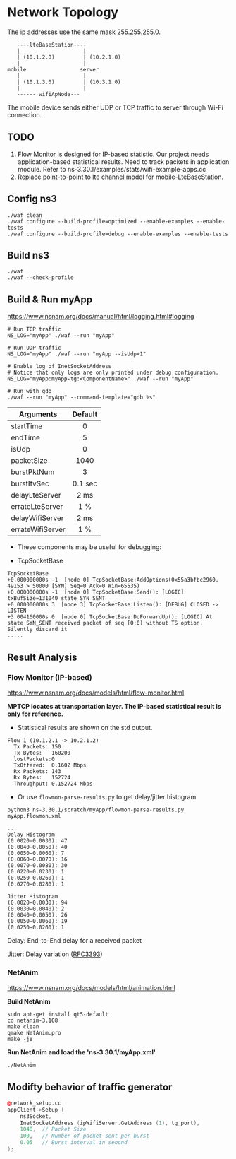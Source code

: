 
# Network Topology
The ip addresses use the same mask 255.255.255.0.
```text
   ----lteBaseStation---- 
   |                    |
   | (10.1.2.0)         | (10.2.1.0)
   |                    |
mobile                 server
   |                    |
   | (10.1.3.0)         | (10.3.1.0)
   |                    |
   ------ wifiApNode---
```

The mobile device sends either UDP or TCP traffic to server through Wi-Fi connection.

## TODO
1. Flow Monitor is designed for IP-based statistic. Our project needs application-based statistical results. Need to track packets in application
module. Refer to ns-3.30.1/examples/stats/wifi-example-apps.cc
2. Replace point-to-point to lte channel model for mobile-LteBaseStation.


## Config ns3
```shell
./waf clean
./waf configure --build-profile=optimized --enable-examples --enable-tests
./waf configure --build-profile=debug --enable-examples --enable-tests
```

## Build ns3
```shell
./waf
./waf --check-profile
```

## Build & Run myApp
https://www.nsnam.org/docs/manual/html/logging.html#logging
```shell
# Run TCP traffic
NS_LOG="myApp" ./waf --run "myApp"

# Run UDP traffic
NS_LOG="myApp" ./waf --run "myApp --isUdp=1"

# Enable log of InetSocketAddress
# Notice that only logs are only printed under debug configuration.
NS_LOG="myApp:myApp-tg:<ComponentName>" ./waf --run "myApp"

# Run with gdb
./waf --run "myApp" --command-template="gdb %s"
```

| Arguments        | Default   | 
| -----------------|:---------:| 
| startTime        | 0         |
| endTime          | 5         |
| isUdp            | 0         | 
| packetSize       | 1040      | 
| burstPktNum      | 3         | 
| burstItvSec      | 0.1 sec   |
| delayLteServer   | 2 ms      |
| errateLteServer  | 1 %       |
| delayWifiServer  | 2 ms      |
| errateWifiServer | 1 %       |


* These components may be useful for debugging:
 - TcpSocketBase
```
TcpSocketBase
+0.000000000s -1  [node 0] TcpSocketBase:AddOptions(0x55a3bfbc2960, 49153 > 50000 [SYN] Seq=0 Ack=0 Win=65535)
+0.000000000s -1  [node 0] TcpSocketBase:Send(): [LOGIC] txBufSize=131040 state SYN_SENT
+0.000000000s 3  [node 3] TcpSocketBase:Listen(): [DEBUG] CLOSED -> LISTEN
+3.004160000s 0  [node 0] TcpSocketBase:DoForwardUp(): [LOGIC] At state SYN_SENT received packet of seq [0:0) without TS option. Silently discard it
.....
```

## Result Analysis
### Flow Monitor (**IP-based**)
https://www.nsnam.org/docs/models/html/flow-monitor.html

**MPTCP locates at transportation layer. The IP-based statistical result is only for reference.**


* Statistical results are shown on the std output. 
```
Flow 1 (10.1.2.1 -> 10.2.1.2)
  Tx Packets: 150
  Tx Bytes:   160200
  lostPackets:0
  TxOffered:  0.1602 Mbps
  Rx Packets: 143
  Rx Bytes:   152724
  Throughput: 0.152724 Mbps
```

* Or use `flowmon-parse-results.py` to get delay/jitter histogram
```shell
python3 ns-3.30.1/scratch/myApp/flowmon-parse-results.py myApp.flowmon.xml

...
Delay Histogram
(0.0020-0.0030): 47
(0.0040-0.0050): 40
(0.0050-0.0060): 7
(0.0060-0.0070): 16
(0.0070-0.0080): 30
(0.0220-0.0230): 1
(0.0250-0.0260): 1
(0.0270-0.0280): 1

Jitter Histogram
(0.0020-0.0030): 94
(0.0030-0.0040): 2
(0.0040-0.0050): 26
(0.0050-0.0060): 19
(0.0250-0.0260): 1
```

Delay: End-to-End delay for a received packet

Jitter: Delay variation ([RFC3393](https://tools.ietf.org/html/rfc3393.html))


### NetAnim
https://www.nsnam.org/docs/models/html/animation.html

**Build NetAnim**
```shell
sudo apt-get install qt5-default
cd netanim-3.108
make clean
qmake NetAnim.pro
make -j8
```

**Run NetAnim and load the 'ns-3.30.1/myApp.xml'**
```shell
./NetAnim
```

## Modifty behavior of traffic generator
```cpp
@network_setup.cc
appClient->Setup (
    ns3Socket,
    InetSocketAddress (ipWifiServer.GetAddress (1), tg_port),
    1040,  // Packet Size
    100,   // Number of packet sent per burst
    0.05   // Burst interval in seocnd
);
```
